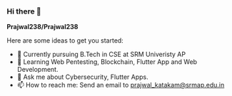 ### Hi there 👋

**Prajwal238/Prajwal238**

Here are some ideas to get you started:

- 🔭 Currently pursuing B.Tech in CSE at SRM Univeristy AP
- 🌱 Learning Web Pentesting, Blockchain, Flutter App and Web Development.
- 💬 Ask me about Cybersecurity, Flutter Apps.
- 📫 How to reach me: Send an email to prajwal_katakam@srmap.edu.in
